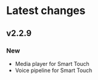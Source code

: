 # Latest changes

## v2.2.9
### New
- Media player for Smart Touch
- Voice pipeline for Smart Touch
